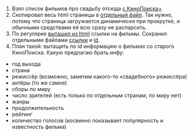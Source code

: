 1. Взял список фильмов про свадьбу отсюда [с КиноПоиска+](http://plus.kinopoisk.ru/catalogue/?tags=свадьба)
2. Скопировал весь html страницы в [отдельный файл](https://github.com/matyuschenko/wedding-films/blob/master/kp-wed-top-html.txt). Так нужно, потому что страница загружается динамически при прокрутке, и обычными средствами её всю сразу не распарсить.
3. По регулярке [вытащил из html](https://github.com/matyuschenko/wedding-films/blob/master/get_id.py) ссылки на фильмы. Сохранил отдельными файлами [ссылки](https://github.com/matyuschenko/wedding-films/blob/master/urls.txt) и [id](https://github.com/matyuschenko/wedding-films/blob/master/ids.txt).
4. План такой: вытащить по id информацию о фильмах со старого КиноПоиска. Какую предлагаю брать инфу:
  * год выхода
  * страна
  * режиссёр (возможно, заметим какого-то «свадебного» режиссёра)
  * актёры (то же самое)
  * сборы по миру
  * число зрителей (есть только по отдельным странам, по миру нет)
  * жанры
  * продолжительность
  * рейтинг
  * количество голосов (косвенно показывает популярность и известность фильма)
